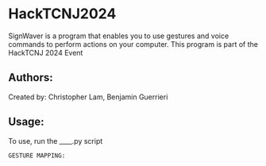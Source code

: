 # HackTCNJ2024

SignWaver is a program that enables you to use gestures and voice commands to perform actions on your computer. This program is part of the HackTCNJ 2024 Event

## Authors:
Created by: Christopher Lam, Benjamin Guerrieri

## Usage:
To use, run the ____.py script

```
GESTURE MAPPING:

```